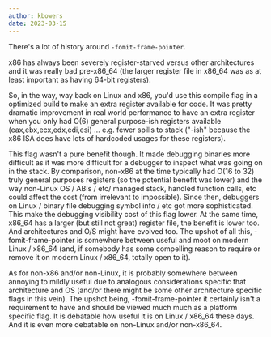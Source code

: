 ```yaml
---
author: kbowers
date: 2023-03-15
---
```


There's a lot of history around `-fomit-frame-pointer`.

x86 has always been severely register-starved versus other architectures and it was really bad pre-x86_64 (the larger register file in x86_64 was as at least important as having 64-bit registers).

So, in the way, way back on Linux and x86, you'd use this compile flag in a optimized build to make an extra register available for code. It was pretty dramatic improvement in real world performance to have an extra register when you only had O(6) general purpose-ish registers available (eax,ebx,ecx,edx,edi,esi) ... e.g. fewer spills to stack ("-ish" because the x86 ISA does have lots of hardcoded usages for these registers).

This flag wasn't a pure benefit though. It made debugging binaries more difficult as it was more difficult for a debugger to inspect what was going on in the stack.
By comparison, non-x86 at the time typically had O(16 to 32) truly general purposes registers (so the potential benefit was lower) and the way non-Linux OS / ABIs / etc/ managed stack, handled function calls, etc could affect the cost (from irrelevant to impossible).
Since then, debuggers on Linux / binary file debugging symbol info / etc got more sophisticated. This make the debugging visibility cost of this flag lower. At the same time, x86_64 has a larger (but still not great) register file, the benefit is lower too. And architectures and O/S might have evolved too.
The upshot of all this, -fomit-frame-pointer is somewhere between useful and moot on modern Linux / x86_64 (and, if somebody has some compelling reason to require or remove it on modern Linux / x86_64, totally open to it).

As for non-x86 and/or non-Linux, it is probably somewhere between annoying to mildly useful due to analogous considerations specific that architecture and OS (and/or there might be some other architecture specific flags in this vein).
The upshot being, -fomit-frame-pointer it certainly isn't a requirement to have and should be viewed much much as a platform specific flag. It is debatable how useful it is on Linux / x86_64 these days. And it is even more debatable on non-Linux and/or non-x86_64.
